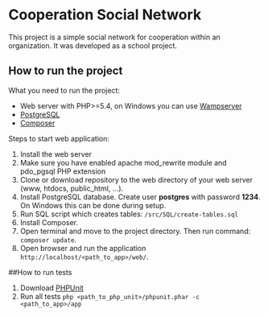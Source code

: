 Cooperation Social Network
==========================

This project is a simple social network for cooperation within an organization. It was developed as a school project.

## How to run the project

What you need to run the project:
- Web server with PHP>=5.4, on Windows you can use [Wampserver](http://www.wampserver.com/en/#download-wrapper)
- [PostgreSQL](http://www.postgresql.org/download/)
- [Composer](https://getcomposer.org/download/)

Steps to start web application:

1. Install the web server
2. Make sure you have enabled apache mod_rewrite module and pdo_pgsql PHP extension
3. Clone or download repository to the web directory of your web server (www, htdocs, public_html, ...).
4. Install PostgreSQL database. Create user **postgres** with password **1234**. On Windows this can be done during setup.
5. Run SQL script which creates tables: ```/src/SQL/create-tables.sql```
6. Install Composer.
7. Open terminal and move to the project directory. Then run command: ```composer update```.
8. Open browser and run the application ```http://localhost/<path_to_app>/web/```.

##How to run tests

1. Download [PHPUnit](http://phpunit.de/#download)
2. Run all tests ```php <path_to_php_unit>/phpunit.phar -c <path_to_app>/app```

